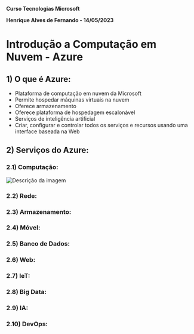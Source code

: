 **Curso Tecnologias Microsoft**

**Henrique Alves de Fernando - 14/05/2023**

# **Introdução a Computação em Nuvem - Azure**

## **1) O que é Azure:**

* Plataforma de computação em nuvem da Microsoft
* Permite hospedar máquinas virtuais na nuvem
* Oferece armazenamento
* Oferece plataforma de hospedagem escalonável
* Serviços de inteligência artificial
* Criar, configurar e controlar todos os serviços e recursos usando uma interface baseada na Web

## **2) Serviços do Azure:**

### **2.1) Computação:**
<img src="C:\Users\henri\OneDrive\Documentos\Unicamp\Ciência da Computação\1º Semestre\Curso msft\Aulas\Introdução à Computação em Nuvem\Imagens\Computacao.png" alt="Descrição da imagem">


### **2.2) Rede:**

### **2.3) Armazenamento:**

### **2.4) Móvel:**

### **2.5) Banco de Dados:**

### **2.6) Web:**

### **2.7) IeT:**

### **2.8) Big Data:**

### **2.9) IA:**

### **2.10) DevOps:**